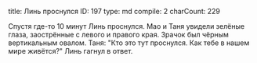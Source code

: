 title:          Линь проснулся
ID:             197
type:           md
compile:        2
charCount:      229


Спустя где-то 10 минут Линь проснулся. Мао и Таня увидели зелёные глаза, заострённые с левого и правого края. Зрачок был чёрным вертикальным овалом.
Таня: "Кто это тут проснулся. Как тебе в нашем мире живётся?"
Линь гагнул в ответ.